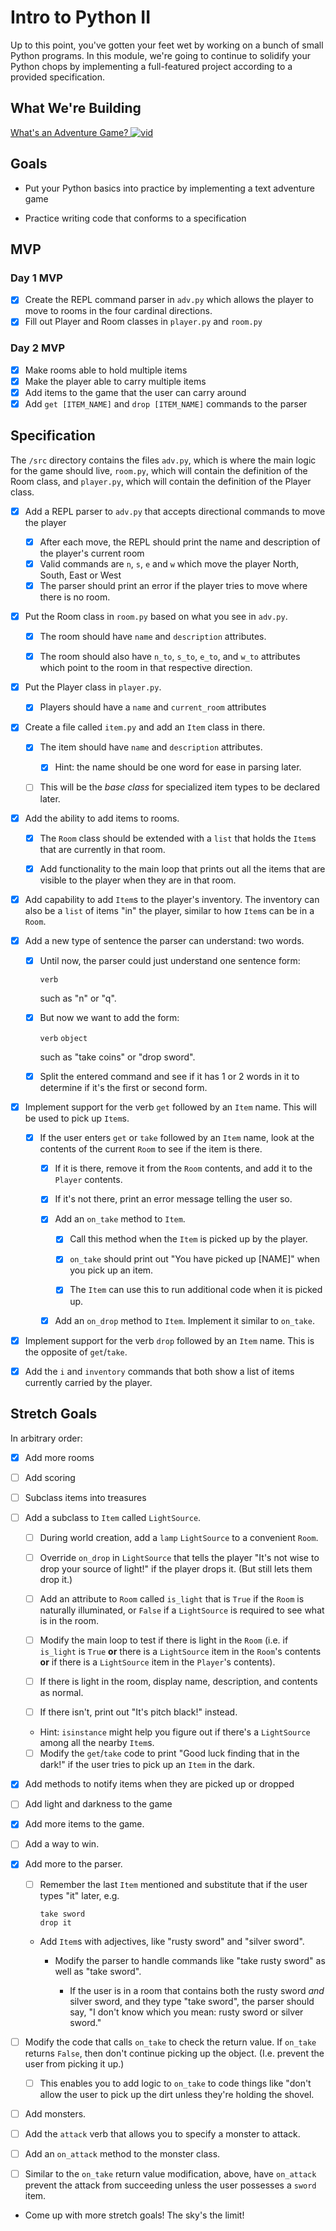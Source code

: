 # Intro to Python II

Up to this point, you've gotten your feet wet by working on a bunch of small Python programs. In this module, we're going to continue to solidify your Python chops by implementing a full-featured project according to a provided specification.

## What We're Building

[What's an Adventure Game? ![vid](https://tk-assets.lambdaschool.com/7928cdb4-b8a3-45a6-b231-5b9d1fc1e002_ScreenShot2019-03-22at5.47.28PM.png)](https://youtu.be/WaZccFqJUT8)

## Goals

- Put your Python basics into practice by implementing a text adventure game

- Practice writing code that conforms to a specification

## MVP

### Day 1 MVP

- [x] Create the REPL command parser in `adv.py` which allows the player to move to rooms
      in the four cardinal directions.
- [x] Fill out Player and Room classes in `player.py` and `room.py`

### Day 2 MVP

- [x] Make rooms able to hold multiple items
- [x] Make the player able to carry multiple items
- [x] Add items to the game that the user can carry around
- [x] Add `get [ITEM_NAME]` and `drop [ITEM_NAME]` commands to the parser

## Specification

The `/src` directory contains the files `adv.py`, which is where the main logic for the game should live, `room.py`, which will contain the definition of the Room class, and `player.py`, which will contain the definition of the Player class.

- [x] Add a REPL parser to `adv.py` that accepts directional commands to move the player

  - [x] After each move, the REPL should print the name and description of the player's current room
  - [x] Valid commands are `n`, `s`, `e` and `w` which move the player North, South, East or West
  - [x] The parser should print an error if the player tries to move where there is no room.

- [x] Put the Room class in `room.py` based on what you see in `adv.py`.

  - [x] The room should have `name` and `description` attributes.

  - [x] The room should also have `n_to`, `s_to`, `e_to`, and `w_to` attributes
        which point to the room in that respective direction.

- [x] Put the Player class in `player.py`.

  - [x] Players should have a `name` and `current_room` attributes

- [x] Create a file called `item.py` and add an `Item` class in there.

  - [x] The item should have `name` and `description` attributes.

    - [x] Hint: the name should be one word for ease in parsing later.

  - [ ] This will be the _base class_ for specialized item types to be declared
        later.

- [x] Add the ability to add items to rooms.

  - [x] The `Room` class should be extended with a `list` that holds the `Item`s
        that are currently in that room.

  - [x] Add functionality to the main loop that prints out all the items that are
        visible to the player when they are in that room.

- [x] Add capability to add `Item`s to the player's inventory. The inventory can
      also be a `list` of items "in" the player, similar to how `Item`s can be in a
      `Room`.

- [x] Add a new type of sentence the parser can understand: two words.

  - [x] Until now, the parser could just understand one sentence form:

    `verb`

    such as "n" or "q".

  - [x] But now we want to add the form:

    `verb` `object`

    such as "take coins" or "drop sword".

  - [x] Split the entered command and see if it has 1 or 2 words in it to determine
        if it's the first or second form.

- [x] Implement support for the verb `get` followed by an `Item` name. This will be
      used to pick up `Item`s.

  - [x] If the user enters `get` or `take` followed by an `Item` name, look at the
        contents of the current `Room` to see if the item is there.

    - [x] If it is there, remove it from the `Room` contents, and add it to the
          `Player` contents.

    - [x] If it's not there, print an error message telling the user so.

    - [x] Add an `on_take` method to `Item`.

      - [x] Call this method when the `Item` is picked up by the player.

      - [x] `on_take` should print out "You have picked up [NAME]" when you pick up an item.

      - [x] The `Item` can use this to run additional code when it is picked up.

    - [x] Add an `on_drop` method to `Item`. Implement it similar to `on_take`.

- [x] Implement support for the verb `drop` followed by an `Item` name. This is the
      opposite of `get`/`take`.

- [x] Add the `i` and `inventory` commands that both show a list of items currently
      carried by the player.

## Stretch Goals

In arbitrary order:

- [x] Add more rooms

- [ ] Add scoring

- [ ] Subclass items into treasures

- [ ] Add a subclass to `Item` called `LightSource`.

  - [ ] During world creation, add a `lamp` `LightSource` to a convenient `Room`.

  - [ ] Override `on_drop` in `LightSource` that tells the player "It's not wise to
        drop your source of light!" if the player drops it. (But still lets them drop
        it.)

  - [ ] Add an attribute to `Room` called `is_light` that is `True` if the `Room` is
        naturally illuminated, or `False` if a `LightSource` is required to see what
        is in the room.

  - [ ] Modify the main loop to test if there is light in the `Room` (i.e. if
        `is_light` is `True` **or** there is a `LightSource` item in the `Room`'s
        contents **or** if there is a `LightSource` item in the `Player`'s contents).

  - [ ] If there is light in the room, display name, description, and contents as
        normal.

  - [ ] If there isn't, print out "It's pitch black!" instead.

  - Hint: `isinstance` might help you figure out if there's a `LightSource`
    among all the nearby `Item`s.

  - [ ] Modify the `get`/`take` code to print "Good luck finding that in the dark!" if
        the user tries to pick up an `Item` in the dark.

- [x] Add methods to notify items when they are picked up or dropped

- [ ] Add light and darkness to the game

- [x] Add more items to the game.

- [ ] Add a way to win.

- [x] Add more to the parser.

  - [ ] Remember the last `Item` mentioned and substitute that if the user types
        "it" later, e.g.

    ```
    take sword
    drop it
    ```

  - Add `Item`s with adjectives, like "rusty sword" and "silver sword".

    - Modify the parser to handle commands like "take rusty sword" as well as
      "take sword".

      - If the user is in a room that contains both the rusty sword _and_ silver
        sword, and they type "take sword", the parser should say, "I don't know
        which you mean: rusty sword or silver sword."

- [ ] Modify the code that calls `on_take` to check the return value. If `on_take`
      returns `False`, then don't continue picking up the object. (I.e. prevent the
      user from picking it up.)

  - [ ] This enables you to add logic to `on_take` to code things like "don't allow
        the user to pick up the dirt unless they're holding the shovel.

- [ ] Add monsters.

- [ ] Add the `attack` verb that allows you to specify a monster to attack.

- [ ] Add an `on_attack` method to the monster class.

- [ ] Similar to the `on_take` return value modification, above, have `on_attack`
      prevent the attack from succeeding unless the user possesses a `sword` item.

- Come up with more stretch goals! The sky's the limit!
